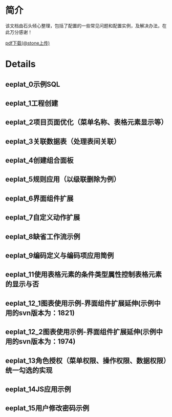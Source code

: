 # 简介 #

该文档由石头倾心整理，包括了配置的一些常见问题和配置实例，及解决办法，在此万分感谢！

<a href='http://eeplat.googlecode.com/files/eeplat-tutorial20130412.pdf'>pdf下载(@stone上传)</a>


# Details #

## eeplat\_0示例SQL ##
## eeplat\_1工程创建 ##
## eeplat\_2项目页面优化（菜单名称、表格元素显示等） ##
## eeplat\_3关联数据表（处理表间关联） ##
## eeplat\_4创建组合面板 ##
## eeplat\_5规则应用（以级联删除为例） ##
## eeplat\_6界面组件扩展 ##
## eeplat\_7自定义动作扩展 ##
## eeplat\_8缺省工作流示例 ##
## eeplat\_9编码定义与编码项应用简例 ##
## eeplat\_11使用表格元素的条件类型属性控制表格元素的显示与否 ##
## eeplat\_12\_1图表使用示例-界面组件扩展延伸(示例中用的svn版本为：1821) ##
## eeplat\_12\_2图表使用示例-界面组件扩展延伸(示例中用的svn版本为：1974) ##
## eeplat\_13角色授权（菜单权限、操作权限、数据权限）统一勾选的实现 ##
## eeplat\_14JS应用示例 ##
## eeplat\_15用户修改密码示例 ##